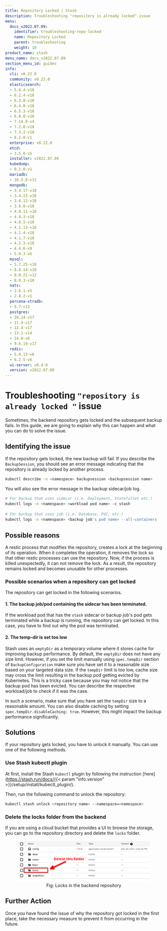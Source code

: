 ```yaml
---
title: Repository Locked | Stash
description: Troubleshooting "repository is already locked" issue
menu:
  docs_v2022.07.09:
    identifier: troubleshooting-repo-locked
    name: Repository Locked
    parent: troubleshooting
    weight: 10
product_name: stash
menu_name: docs_v2022.07.09
section_menu_id: guides
info:
  cli: v0.22.0
  community: v0.22.0
  elasticsearch:
  - 5.6.4-v18
  - 6.2.4-v18
  - 6.3.0-v18
  - 6.4.0-v18
  - 6.5.3-v18
  - 6.8.0-v18
  - 7.14.0-v4
  - 7.2.0-v18
  - 7.3.2-v18
  - 8.2.0-v1
  enterprise: v0.22.0
  etcd:
  - 3.5.0-v5
  installer: v2022.07.09
  kubedump:
  - 0.1.0-v1
  mariadb:
  - 10.5.8-v11
  mongodb:
  - 3.4.17-v18
  - 3.4.22-v18
  - 3.6.13-v18
  - 3.6.8-v18
  - 4.0.11-v18
  - 4.0.3-v18
  - 4.0.5-v18
  - 4.1.13-v18
  - 4.1.4-v18
  - 4.1.7-v18
  - 4.2.3-v18
  - 4.4.6-v9
  - 5.0.3-v6
  mysql:
  - 5.7.25-v18
  - 8.0.14-v18
  - 8.0.21-v12
  - 8.0.3-v18
  nats:
  - 2.6.1-v5
  - 2.8.2-v1
  percona-xtradb:
  - 5.7-v13
  postgres:
  - 10.14-v17
  - 11.9-v17
  - 12.4-v17
  - 13.1-v14
  - 14.0-v6
  - 9.6.19-v17
  redis:
  - 5.0.13-v6
  - 6.2.5-v6
  ui-server: v0.4.0
  version: v2022.07.09
---
```


# Troubleshooting `"repository is already locked "` issue

Sometimes, the backend repository gets locked and the subsequent backup fails. In this guide, we are going to explain why this can happen and what you can do to solve the issue.

## Identifying the issue

If the repository gets locked, the new backup will fail. If you describe the `BackupSession`, you should see an error message indicating that the repository is already locked by another process.

```bash
kubectl describe -n <namespace> backupsession <backupsession name>
```

You will also see the error message in the backup sidecar/job log.

```bash
# For backup that uses sidecar (i.e. Deployment, StatefulSet etc.)
kubectl logs -n <namespace> <workload pod name> -c stash

# For backup that uses job (i.e. Database, PVC, etc.)
kubectl logs -n <namespace> <backup job's pod name> --all-containers
```

## Possible reasons

A restic process that modifies the repository, creates a lock at the beginning of its operation. When it completes the operation, it removes the lock so that other restic processes can use the repository. Now, if the process is killed unexpectedly, it can not remove the lock. As a result, the repository remains locked and becomes unusable for other processes.

### Possible scenarios when a repository can get locked

The repository can get locked in the following scenarios.

#### 1. The backup job/pod containing the sidecar has been terminated.

If the workload pod that has the `stash` sidecar or backup job's pod gets terminated while a backup is running, the repository can get locked. In this case, you have to find out why the pod was terminated.

#### 2. The temp-dir is set too low

Stash uses an `emptyDir` as a temporary volume where it stores cache for improving backup performance. By default, the `emptyDir` does not have any size limit. However, if you set the limit manually using `spec.tempDir` section of `BackupConfiguration` make sure you have set it to a reasonable size based on your targeted data size. If the `tempDir` limit is too low, cache size may cross the limit resulting in the backup pod getting evicted by Kubernetes. This is a tricky case because you may not notice that the backup pod has been evicted. You can describe the respective workload/job to check if it was the case.

In such a scenario, make sure that you have set the `tempDir` size to a reasonable amount. You can also disable caching by setting `spec.tempDir.disableCaching: true`. However, this might impact the backup performance significantly.

## Solutions

If your repository gets locked, you have to unlock it manually. You can use one of the following methods.

### Use Stash kubectl plugin

At first, install the Stash `kubectl` plugin by following the instruction [here](https://stash.run/docs/{{< param "info.version" >}}/setup/install/kubectl_plugin/).

Then, run the following command to unlock the repository:

```bash
kubectl stash unlock <repository name> --namespace=<namespace>
```

### Delete the locks folder from the backend

If you are using a cloud bucket that provides a UI to browse the storage, you can go to the repository directory and delete the `locks` folder.

<figure align="center">
  <img alt="Locks in the backend repository" src="images/repo_lock.png">
<figcaption align="center">Fig: Locks in the backend repository</figcaption>
</figure>

## Further Action

Once you have found the issue of why the repository got locked in the first place, take the necessary measure to prevent it from occurring in the future.
